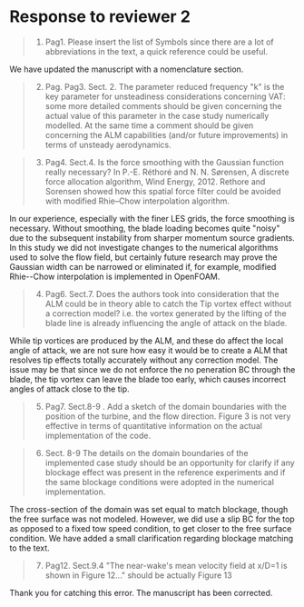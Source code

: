 # Response to reviewer 2

>1. Pag1. Please insert the list of Symbols since there are a lot of
abbreviations in the text, a quick reference could be useful.

We have updated the manuscript with a nomenclature section.

>2. Pag. Pag3. Sect. 2. The parameter reduced frequency "k" is the key parameter
for unsteadiness considerations concerning VAT: some more detailed comments
should be given concerning the actual value of this parameter in the case study
numerically modelled. At the same time a comment should be given concerning the
ALM capabilities (and/or future improvements) in terms of unsteady aerodynamics.



>3. Pag4. Sect.4.  Is the force smoothing with the Gaussian function really
necessary? In P.-E. Réthoré and N. N. Sørensen, A discrete force allocation
algorithm, Wind Energy, 2012. Rethore and Sorensen showed how this spatial force
filter could be avoided with modified Rhie–Chow interpolation algorithm.

In our experience, especially with the finer LES grids, the force smoothing is
necessary. Without smoothing, the blade loading becomes quite "noisy" due to the
subsequent instability from sharper momentum source gradients. In this study we
did not investigate changes to the numerical algorithms used to solve the flow
field, but certainly future research may prove the Gaussian width can be
narrowed or eliminated if, for example, modified Rhie--Chow interpolation is
implemented in OpenFOAM.

>4. Pag6. Sect.7. Does the authors took into consideration that the ALM could be
in theory able to catch the Tip vortex effect without a correction model? i.e.
the vortex generated by the lifting of the blade line is already influencing the
angle of attack on the blade.

While tip vortices are produced by the ALM, and these do affect the local angle
of attack, we are not sure how easy it would be to create a ALM that resolves
tip effects totally accurately without any correction model. The issue may be
that since we do not enforce the no peneration BC through the blade, the tip
vortex can leave the blade too early, which causes incorrect angles of attack
close to the tip.

>5. Pag7. Sect.8-9 . Add a sketch of the domain boundaries with the position of
the turbine, and the flow direction. Figure 3 is not very effective in terms of
quantitative information on the actual implementation of the code.



>6. Sect. 8-9 The details on the domain boundaries of the implemented case study
should be an opportunity for clarify if any blockage effect was present in the
reference experiments and if the same blockage conditions were adopted in the
numerical implementation.

The cross-section of the domain was set equal to match blockage, though the free
surface was not modeled. However, we did use a slip BC for the top as opposed to
a fixed tow speed condition, to get closer to the free surface condition. We
have added a small clarification regarding blockage matching to the text.

>7. Pag12. Sect.9.4 "The near-wake's mean velocity field at x/D=1 is shown in
Figure 12..." should be actually Figure 13

Thank you for catching this error. The manuscript has been corrected.
